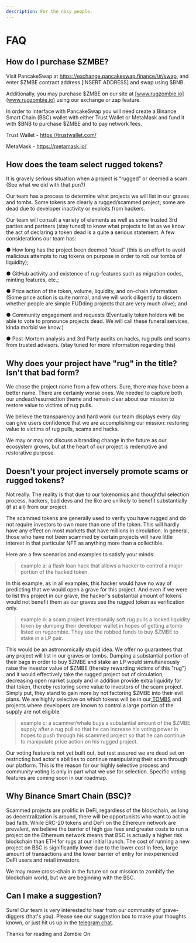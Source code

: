 ```yaml
---
description: For the nosy people.
---
```


# FAQ

## How do I purchase $ZMBE?

Visit PancakeSwap at https://exchange.pancakeswap.finance/\#/swap, and enter $ZMBE contract address \[INSERT ADDRESS\] and swap using $BNB. 

Additionally, you may purchase $ZMBE on our site at [www.rugzombie.io](www.rugzombie.io) using our exchange or zap feature. 

In order to interface with PancakeSwap you will need create a Binance Smart Chain \(BSC\) wallet with either Trust Wallet or MetaMask and fund it with $BNB to purchase $ZMBE and to pay network fees.

Trust Wallet - https://trustwallet.com/

MetaMask - https://metamask.io/

## How does the team select rugged tokens?

It is gravely serious situation when a project is “rugged” or deemed a scam. \(See what we did with that pun?\)

Our team has a process to determine what projects we will list in our graves and tombs. Some tokens are clearly a rugged/scammed project, some are dead due to developer inactivity or exploits from hackers.

Our team will consult a variety of elements as well as some trusted 3rd parties and partners \(stay tuned\) to know what projects to list as we know the act of declaring a token dead is a quite a serious statement. A few considerations our team has:

●  How long has the project been deemed “dead” \(this is an effort to avoid malicious attempts to rug tokens on purpose in order to rob our tombs of liquidity\);

●  GitHub activity and existence of rug-features such as migration codes, minting features, etc.;

●  Price action of the token, volume, liquidity, and on-chain information \(Some price action is quite normal, and we will work diligently to discern whether people are simple FUDding projects that are very much alive\); and

●  Community engagement and requests \(Eventually token holders will be able to vote to pronounce projects dead. We will call these funeral services, kinda morbid we know.\)

●  Post-Mortem analysis and 3rd Party audits on hacks, rug pulls and scams from trusted advisors. \(stay tuned for more information regarding this\)

## Why does your project have "rug" in the title? Isn't that bad form?

We chose the project name from a few others. Sure, there may have been a better name. There are certainly worse ones. We needed to capture both our undead/resurrection theme and remain clear about our mission to restore value to victims of rug pulls. 

We believe the transparency and hard work our team displays every day can give users confidence that we are accomplishing our mission: restoring value to victims of rug pulls, scams and hacks.

We may or may not discuss a branding change in the future as our ecosystem grows, but at the heart of our project is redemptive and restorative purpose.

## Doesn't your project inversely promote scams or rugged tokens? 

Not really. The reality is that due to our tokenomics and thoughtful selection process, hackers, bad devs and the like are unlikely to benefit substantially \(if at all\) from our project. 

The scammed tokens are generally used to verify you have rugged and do not require investors to own more than one of the token. This will hardly have any effect on most markets that have millions in circulation. In general, those who have not been scammed by certain projects will have little interest in that particular NFT as anything more than a collectible. 

Here are a few scenarios and examples to satisfy your minds: 

> example a: a flash loan hack that allows a hacker to control a major portion of the hacked token.

In this example, as in all examples, this hacker would have no way of predicting that we would open a grave for this project. And even if we were to list this project in our grave, the hacker's substantial amount of tokens would not benefit them as our graves use the rugged token as verification only.

> example b: a scam project intentionally soft rug pulls a locked liquidity token by dumping their developer wallet in hopes of getting a tomb listed on rugzombie. They use the robbed funds to buy $ZMBE to stake in a LP pair.

This would be an astronomically stupid idea. We offer no guarantees that any project will list in our graves or tombs. Dumping a substantial portion of their bags in order to buy $ZMBE and stake an LP would simultaneously raise the investor value of $ZMBE \(thereby rewarding victims of this "rug"\) and it would effectively take the rugged project out of circulation, decreasing open market supply and in addition provide extra liquidity for that token, thereby restoring some value to investors of the scam project. Simply put, they stand to gain more by not factoring $ZMBE into their evil plans. We are highly selective on which tokens will be in our[ TOMBS](../basic-information/main-features/tombs.md) and projects where developers are known to control a large portion of the supply are not eligible. 

> example c: a scammer/whale buys a substantial amount of the $ZMBE supply after a rug pull so that he can increase his voting power in hopes to push through his scammed project so that he can continue to manipulate price action on his rugged project.

Our voting feature is not yet built out, but rest assured we are dead set on restricting bad actor's abilities to continue manipulating their scam through our platform. This is the reason for our highly selective process and community voting is only in part what we use for selection. Specific voting features are coming soon in our roadmap. 

## Why Binance Smart Chain \(BSC\)?

Scammed projects are prolific in DeFi, regardless of the blockchain, as long as decentralization is around, there will be opportunists who want to act in bad faith. While ERC-20 tokens and DeFi on the Ethereum network are prevalent, we believe the barrier of high gas fees and greater costs to run a project on the Ethereum network means that BSC is actually a higher risk blockchain than ETH for rugs at our initial launch. The cost of running a new project on BSC is significantly lower due to the lower cost in fees, large amount of transactions and the lower barrier of entry for inexperienced DeFi users and retail investors.

We may move cross-chain in the future on our mission to zombify the blockchain world, but we are beginning with the BSC.

## Can I make a suggestion? 

Sure! Our team is very interested to hear from our community of grave-diggers \(that's you\). Please see our suggestion box to make your thoughts known, or just hit us up in the [telegram chat](socials.md).



Thanks for reading and Zombie On.

